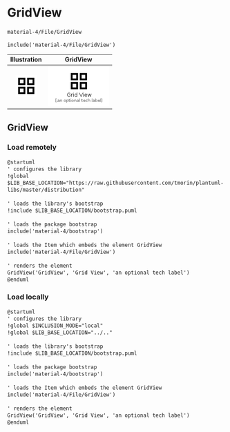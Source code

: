 # GridView


```text
material-4/File/GridView
```

```text
include('material-4/File/GridView')
```



| Illustration | GridView |
| :---: | :---: |
| ![illustration for Illustration](../../material-4/File/GridView.png) | ![illustration for GridView](../../material-4/File/GridView.Local.png) |




## GridView

### Load remotely
```plantuml
@startuml
' configures the library
!global $LIB_BASE_LOCATION="https://raw.githubusercontent.com/tmorin/plantuml-libs/master/distribution"

' loads the library's bootstrap
!include $LIB_BASE_LOCATION/bootstrap.puml

' loads the package bootstrap
include('material-4/bootstrap')

' loads the Item which embeds the element GridView
include('material-4/File/GridView')

' renders the element
GridView('GridView', 'Grid View', 'an optional tech label')
@enduml
```

### Load locally
```plantuml
@startuml
' configures the library
!global $INCLUSION_MODE="local"
!global $LIB_BASE_LOCATION="../.."

' loads the library's bootstrap
!include $LIB_BASE_LOCATION/bootstrap.puml

' loads the package bootstrap
include('material-4/bootstrap')

' loads the Item which embeds the element GridView
include('material-4/File/GridView')

' renders the element
GridView('GridView', 'Grid View', 'an optional tech label')
@enduml
```

